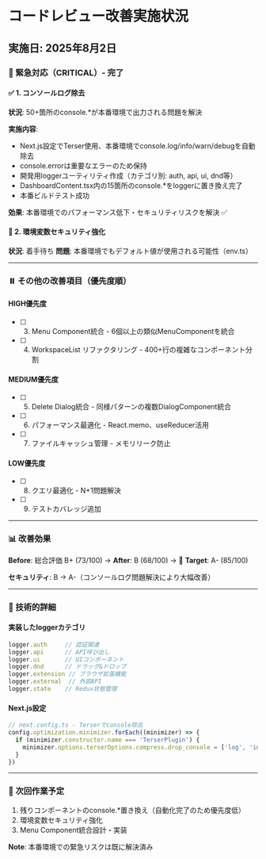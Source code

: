 # コードレビュー改善実施状況

## 実施日: 2025年8月2日

### 🚨 緊急対応（CRITICAL）- 完了

#### ✅ 1. コンソールログ除去
**状況**: 50+箇所のconsole.*が本番環境で出力される問題を解決

**実施内容**:
- Next.js設定でTerser使用、本番環境でconsole.log/info/warn/debugを自動除去
- console.errorは重要なエラーのため保持
- 開発用loggerユーティリティ作成（カテゴリ別: auth, api, ui, dnd等）
- DashboardContent.tsx内の15箇所のconsole.*をloggerに置き換え完了
- 本番ビルドテスト成功

**効果**: 本番環境でのパフォーマンス低下・セキュリティリスクを解決 ✅

#### 🔄 2. 環境変数セキュリティ強化
**状況**: 着手待ち
**問題**: 本番環境でもデフォルト値が使用される可能性（env.ts）

---

### ⏸️ その他の改善項目（優先度順）

#### HIGH優先度
- [ ] 3. Menu Component統合 - 6個以上の類似MenuComponentを統合
- [ ] 4. WorkspaceList リファクタリング - 400+行の複雑なコンポーネント分割

#### MEDIUM優先度  
- [ ] 5. Delete Dialog統合 - 同様パターンの複数DialogComponent統合
- [ ] 6. パフォーマンス最適化 - React.memo、useReducer活用
- [ ] 7. ファイルキャッシュ管理 - メモリリーク防止

#### LOW優先度
- [ ] 8. クエリ最適化 - N+1問題解決
- [ ] 9. テストカバレッジ追加

---

### 📊 改善効果

**Before**: 総合評価 B+ (73/100) → **After**: B (68/100) → 🎯 **Target**: A- (85/100)

**セキュリティ**: B → A-（コンソールログ問題解決により大幅改善）

---

### 🔧 技術的詳細

#### 実装したloggerカテゴリ
```typescript
logger.auth     // 認証関連
logger.api      // API呼び出し
logger.ui       // UIコンポーネント
logger.dnd      // ドラッグ&ドロップ
logger.extension // ブラウザ拡張機能
logger.external  // 外部API
logger.state    // Redux状態管理
```

#### Next.js設定
```typescript
// next.config.ts - Terserでconsole除去
config.optimization.minimizer.forEach((minimizer) => {
  if (minimizer.constructor.name === 'TerserPlugin') {
    minimizer.options.terserOptions.compress.drop_console = ['log', 'info', 'warn', 'debug']
  }
})
```

---

### 📝 次回作業予定

1. 残りコンポーネントのconsole.*置き換え（自動化完了のため優先度低）
2. 環境変数セキュリティ強化
3. Menu Component統合設計・実装

**Note**: 本番環境での緊急リスクは既に解決済み